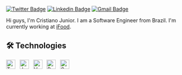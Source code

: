 <p align="center">

[![Twitter Badge](https://img.shields.io/badge/-@juniorescss-1ca0f1?style=flat-square&labelColor=1ca0f1&logo=twitter&logoColor=white&link=https://twitter.com/juniorescss)](https://twitter.com/juniorescss)
[![Linkedin Badge](https://img.shields.io/badge/-Cristiano%20Junior%20-blue?style=flat-square&logo=Linkedin&logoColor=white&link=https://www.linkedin.com/in/cristianojr9/)](https://www.linkedin.com/in/cristianojr9/)
[![Gmail Badge](https://img.shields.io/badge/-cristianojuniores9@gmail.com-c14438?style=flat-square&logo=Gmail&logoColor=white&link=mailto:cristianojuniores9@gmail.com)](mailto:cristianojuniores9@gmail.com)

</p>

Hi guys, I'm Cristiano Junior. I am a Software Engineer from Brazil. I'm currently working at [iFood](https://github.com/ifood).

<a name="learning-now"></a>

## 🛠  Technologies
[<img src="https://img.shields.io/badge/Typescript-282C34?logo=typescript&logoColor=3178c6" alt="Typescript logo" title="Typescript" height="25" />][learning_now_anchor]
&nbsp;
[<img src="https://img.shields.io/badge/JavaScript-282C34?logo=javascript&logoColor=F7DF1E" alt="JavaScript logo" title="JavaScript" height="25" />][learning_now_anchor]
&nbsp;
[<img src="https://img.shields.io/badge/Vue.js-282C34?logo=vue.js&logoColor=4FC08D" alt="Vue.js logo" title="Vue.js" height="25" />][learning_now_anchor]
&nbsp;
[<img src="https://img.shields.io/badge/React.js-282C34?logo=react&logoColor=339933" alt="React.js logo" title="React.js" height="25" />][learning_now_anchor]
&nbsp;
[<img src="https://img.shields.io/badge/Sass-282C34?logo=sass&logoColor=CC6699" alt="Sass logo" title="Sass" height="25" />][learning_now_anchor]
&nbsp;

[learning_now_anchor]: #learning-now
